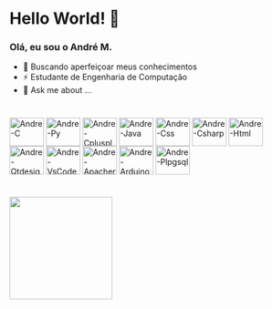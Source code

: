 # Hello World! 👋
### Olá, eu sou o André M.
- 🔭 Buscando aperfeiçoar meus conhecimentos
- ⚡ Estudante de Engenharia de Computação 
- 💬 Ask me about ...
<!-- 🌱 Aprendendo C++ e C# 
#
<a href="https://www.instagram.com/andre.moreira616/" target="_blank"><img src="https://img.shields.io/badge/Instagram-E4405F?style=for-the-badge&logo=instagram&logoColor=white" align="center-botton" alt="Andre-Instagram"></a>
<a href="https://wa.me/5534996509521" target="_blank"><img src="https://img.shields.io/badge/Whatsapp-3DDC84?style=for-the-badge&logo=whatsapp&logoColor=white" align="center-botton" alt="Andre-Whatsapp"></a>
-->
#
<div>
	<img align="center" alt="Andre-C" height="50" width="60" src="https://cdn.jsdelivr.net/gh/devicons/devicon/icons/c/c-original.svg">
	<img align="center" alt="Andre-Py" height="50" width="60" src="https://cdn.jsdelivr.net/gh/devicons/devicon/icons/python/python-original.svg">
	<img align="center" alt="Andre-Cplusplus" height="50" width="60" src="https://cdn.jsdelivr.net/gh/devicons/devicon/icons/cplusplus/cplusplus-original.svg">
	<img align="center" alt="Andre-Java" height="50" width="60" src="https://cdn.jsdelivr.net/gh/devicons/devicon/icons/java/java-original.svg">
	<img align="center" alt="Andre-Css" height="50" width="60" src="https://cdn.jsdelivr.net/gh/devicons/devicon/icons/css3/css3-original.svg">
	<img align="center" alt="Andre-Csharp" height="50" width="60" src="https://cdn.jsdelivr.net/gh/devicons/devicon/icons/csharp/csharp-original.svg">
	<img align="center" alt="Andre-Html" height="50" width="60" src="https://cdn.jsdelivr.net/gh/devicons/devicon/icons/html5/html5-original.svg">
	<img align="center" alt="Andre-Qtdesigner" height="50" width="60" src="https://cdn.jsdelivr.net/gh/devicons/devicon/icons/qt/qt-original.svg">
	<img align="center" alt="Andre-VsCode" height="50" width="60" src="https://cdn.jsdelivr.net/gh/devicons/devicon/icons/vscode/vscode-original.svg">        
	<img align="center" alt="Andre-Apacher" height="50" width="60" src="https://cdn.jsdelivr.net/gh/devicons/devicon/icons/apache/apache-original.svg">        
	<img align="center" alt="Andre-Arduino" height="50" width="60" src="https://cdn.jsdelivr.net/gh/devicons/devicon/icons/arduino/arduino-original.svg">        
	<img align="center" alt="Andre-Plpgsql" height="50" width="60" src="https://cdn.jsdelivr.net/gh/devicons/devicon/icons/postgresql/postgresql-original.svg">        
<div>

#
	
<div>
	<a href="https://github.com/andre-m-t">
	<!--<img height="180px" src="https://github-readme-stats.vercel.app/api?username=andre-m-t&show_icons=true&theme=dracula&include_all_commits=true&count_private=true"/>
	-->
	<img height="180px" src="https://github-readme-stats.vercel.app/api/top-langs/?username=andre-m-t&layout=compact&langs_count=16&theme=dracula"/>
<div>
<!--
**andre-m-t/andre-m-t** is a ✨ _special_ ✨ repository because its `README.md` (this file) appears on your GitHub profile.

Here are some ideas to get you started:

- 😄 Pronouns: Ele/Dele
- 👯 I’m looking to collaborate on ...
- 🤔 I’m looking for help with ...
- 📫 How to reach me: ...
-->

